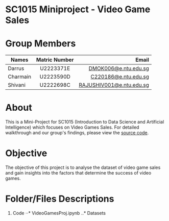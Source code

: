 # SC1015 Miniproject - Video Game Sales
# Group Members
| Names         | Matric Number | Email                    |
| ------------- |:-------------:| ------------------------:|
| Darrus        | U2223371E     | DMOK006@e.ntu.edu.sg     |
| Charmain      | U2223590D     | C220186@e.ntu.edu.sg     |
| Shivani       | U2222698C     | RAJUSHIV001@e.ntu.edu.sg |


# About
This is a Mini-Project for SC1015 (Introduction to Data Science and Artificial Intelligence) which focuses on Video Games Sales. For detailed walkthrough and our group's findings, please view the [source code](/Code/VideoGamesProj.ipynb).


# Objective
The objective of this project is to analyse the dataset of video game sales and gain insights into the factors that determine the success of video games.

# Folder/Files Descriptions
1. Code
	⋅⋅* VideoGamesProj.ipynb
..* Datasets
